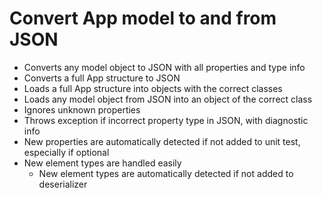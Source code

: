 Convert App model to and from JSON
===================================

  - Converts any model object to JSON with all properties and type info
  - Converts a full App structure to JSON
  - Loads a full App structure into objects with the correct classes
  - Loads any model object from JSON into an object of the correct class
- Ignores unknown properties
- Throws exception if incorrect property type in JSON, with diagnostic info
- New properties are automatically detected if not added to unit test, especially if optional
- New element types are handled easily
  - New element types are automatically detected if not added to deserializer